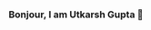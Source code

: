 ### Bonjour, I am Utkarsh Gupta 👋

<!--
**utkarshgupta22/utkarshgupta22** is a ✨ _special_ ✨ repository because its `README.md` (this file) appears on your GitHub profile.

Here are some ideas to get you started:

- 🔭 I’m currently Studying at JECRC University
- 🌱 I’m currently learning Web Development and C++ Programing.
- 🤔 I’m looking for help with Web Development.
- 💬 Ask me about Tech related stuff.
- 📫 How to reach me: Instagram - @mr.__ug
- 😄 Pronouns: He/His
- ⚡ Fun fact: Nothing 
